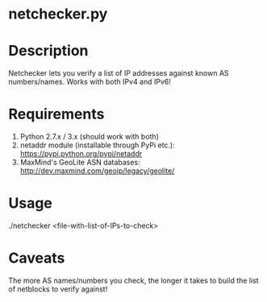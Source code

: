 # netchecker.py

# Description
Netchecker lets you verify a list of IP addresses against known AS numbers/names. Works with both IPv4 and IPv6!

# Requirements
1) Python 2.7.x / 3.x (should work with both)
2) netaddr module (installable through PyPi etc.): https://pypi.python.org/pypi/netaddr
3) MaxMind's GeoLite ASN databases: http://dev.maxmind.com/geoip/legacy/geolite/

# Usage
./netchecker \<file-with-list-of-IPs-to-check\>

# Caveats
The more AS names/numbers you check, the longer it takes to build the list of netblocks to verify against!
